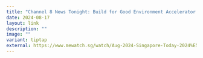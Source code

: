 ```yaml
---
title: "Channel 8 News Tonight: Build for Good Environment Accelerator Finale"
date: 2024-08-17
layout: link
description: ""
image: ""
variant: tiptap
external: https://www.mewatch.sg/watch/Aug-2024-Singapore-Today-2024%E5%B9%B48%E6%9C%88-%E7%8B%AE%E5%9F%8E6%E7%82%B9%E5%8D%8A-483423
---
```

